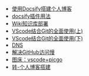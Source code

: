 - [使用Docsify搭建个人博客](/0-docs/strategy/使用Docsify搭建个人博客.md)
- [docsify插件用法](/0-docs/strategy/docsify插件用法.md)
- [Wiki知识库部署](/0-docs/strategy/wiki知识库部署.md)
- [VScode结合Git的全面使用(上)](/0-docs/strategy/VScode结合Git的全面使用(上).md)
- [VScode结合Git的全面使用(下)](/0-docs/strategy/VScode结合Git的全面使用(下).md)
- [DNS](/0-docs/strategy/DNS.md)
- [解决GitHub访问慢](/0-docs/strategy/Github访问慢.md)
- [图床：vscode+picgo](/0-docs/strategy/vscode+picgo.md)
- [转-个人博客搭建](/0-docs/strategy/转-个人博客搭建.md)




